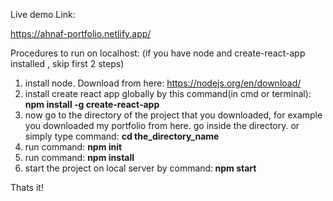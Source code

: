 Live demo Link: 

https://ahnaf-portfolio.netlify.app/


Procedures to run on localhost:
(if you have node and create-react-app installed , skip first 2 steps)

1. install node. Download  from here: https://nodejs.org/en/download/
2. install create react app globally by this command(in cmd or terminal): <strong>npm install -g create-react-app</strong>
3. now go to the directory of the project that you downloaded, for example you downloaded my portfolio from here. go inside the directory. or simply type command: <strong>cd the_directory_name</strong> <br>
4. run command: <strong>npm init</strong> <br>
5. run command: <strong>npm install</strong>  <br> 
6. start the project on local server by command:<strong> npm start</strong>


Thats it!
